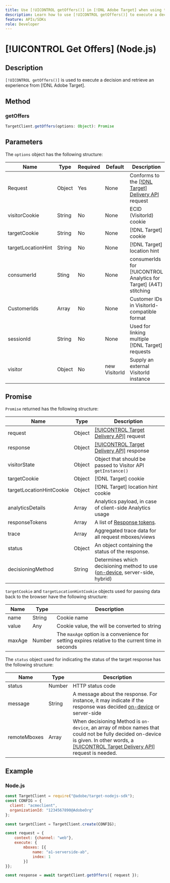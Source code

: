 ```yaml
---
title: Use [!UICONTROL getOffers()] in [!DNL Adobe Target] when using the Node.js SDK
description: Learn how to use [!UICONTROL getOffers()] to execute a decision and retrieve an experience from [!DNL Adobe Target].
feature: APIs/SDKs
role: Developer
---
```


# [!UICONTROL Get Offers] (Node.js)

## Description

`[!UICONTROL getOffers()]` is used to execute a decision and retrieve an experience from [!DNL Adobe Target].


## Method

### getOffers

```js {line-numbers="true"}
TargetClient.getOffers(options: Object): Promise
```

## Parameters

The `options` object has the following structure:

|Name|Type|Required|Default|Description|
| --- |--- | --- | --- | --- |
|Request|Object|Yes|None|Conforms to the [[!DNL Target] Delivery API](/help/dev/implement/delivery-api/overview.md) request|
|visitorCookie|String|No|None|ECID (VisitorId) cookie|
|targetCookie|String|No|None|[!DNL Target] cookie |
|targetLocationHint|String|No|None|[!DNL Target] location hint|
|consumerId|Sting|No|None|consumerIds for [!UICONTROL Analytics for Target] (A4T) stitching|
|CustomerIds|Array|No|None|Customer IDs in VisitorId-compatible format|
|sessionId|String|No|None|Used for linking multiple [!DNL Target] requests|
|visitor|Object|No|new VisitorId|Supply an external VisitorId instance|

## Promise

`Promise` returned has the following structure:

|Name|Type|Description|
| --- | --- | --- |
|request|Object|[[!UICONTROL Target Delivery API]](/help/dev/implement/delivery-api/overview.md) request|
|response|Object|[[!UICONTROL Target Delivery API]](/help/dev/implement/delivery-api/overview.md) response|
|visitorState|Object|Object that should be passed to Visitor API `getInstance()`|
|targetCookie|Object|[!DNL Target] cookie|
|targetLocationHintCookie|Object|[!DNL Target] location hint cookie|
|analyticsDetails|Array|Analytics payload, in case of client-side Analytics usage|
|responseTokens|Array|A list of [Response tokens](https://experienceleague.adobe.com/docs/target/using/administer/response-tokens.html?).|
|trace|Array|Aggregated trace data for all request mboxes/views|
|status|Object|An object containing the status of the response.|
|decisioningMethod|String|Determines which decisioning method to use ([on-device](/help/dev/implement/server-side/sdk-guides/on-device-decisioning/overview.md), server-side, hybrid)|

`targetCookie` and `targetLocationHintCookie` objects used for passing data back to the browser have the following structure:

|Name|Type|Description|
| --- | --- | --- |
|name|String|Cookie name|
|value|Any|Cookie value, the will be converted to string|
|maxAge|Number|The `maxAge` option is a convenience for setting expires relative to the current time in seconds|

The `status` object used for indicating the status of the target response has the following structure:

|Name|Type|Description|
| --- | --- | --- |
|status|Number|HTTP status code|
|message|String|A message about the response. For instance, it may indicate if the response was decided [on-device](/help/dev/implement/server-side/sdk-guides/on-device-decisioning/overview.md) or server-side|
|remoteMboxes|Array|When decisioning Method is `on-device`, an array of mbox names that could not be fully decided on-device is given. In other words, a [[!UICONTROL Target Delivery API]](/help/dev/implement/delivery-api/overview.md) request is needed.|

## Example

### Node.js

```js {line-numbers="true"}
const TargetClient = require("@adobe/target-nodejs-sdk");
const CONFIG = {
  client: "acmeclient",
  organizationId: "1234567890@AdobeOrg"
};

const targetClient = TargetClient.create(CONFIG);

const request = {
    context: {channel: "web"},
    execute: {
        mboxes: [{
            name: "a1-serverside-ab",
            index: 1
        }]
}};

const response = await targetClient.getOffers({ request });
```

